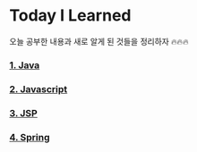 # Today I Learned

오늘 공부한 내용과 새로 알게 된 것들을 정리하자 🔥🔥🔥

### [1. Java](https://github.com/orongee22/TIL/tree/master/Java)
### [2. Javascript](https://github.com/orongee22/TIL/tree/master/Javascript)
### [3. JSP](https://github.com/orongee22/TIL/tree/master/JSP)
### [4. Spring](https://github.com/orongee22/TIL/tree/master/Spring)

